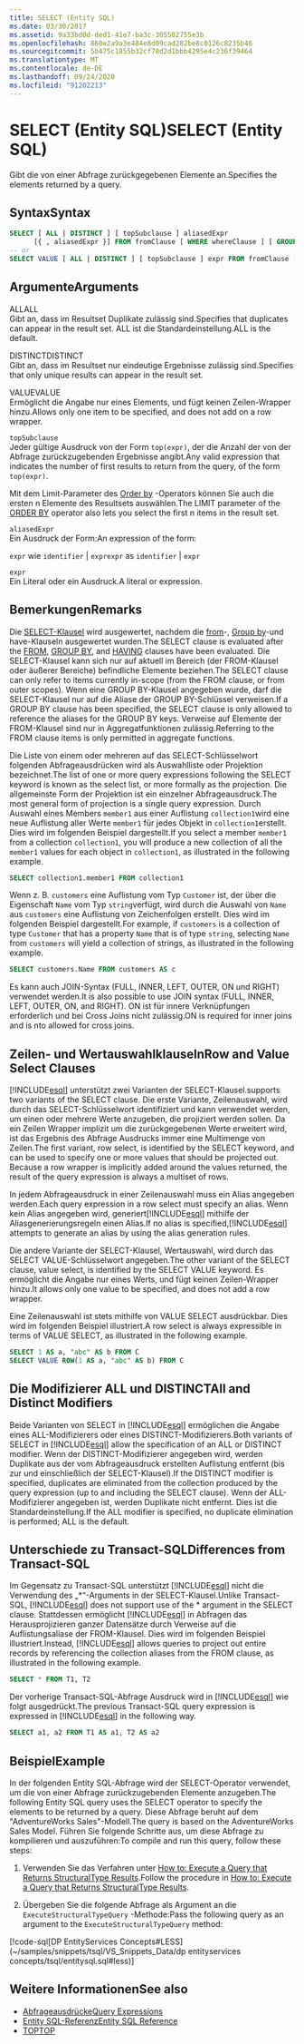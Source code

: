 ```yaml
---
title: SELECT (Entity SQL)
ms.date: 03/30/2017
ms.assetid: 9a33bd0d-ded1-41e7-ba3c-305502755e3b
ms.openlocfilehash: 860e2a9a3e484e8d09cad282be8c0126c8235b46
ms.sourcegitcommit: 5b475c1855b32cf78d2d1bbb4295e4c236f39464
ms.translationtype: MT
ms.contentlocale: de-DE
ms.lasthandoff: 09/24/2020
ms.locfileid: "91202213"
---
```

# <a name="select-entity-sql"></a><span data-ttu-id="dd34c-102">SELECT (Entity SQL)</span><span class="sxs-lookup"><span data-stu-id="dd34c-102">SELECT (Entity SQL)</span></span>

<span data-ttu-id="dd34c-103">Gibt die von einer Abfrage zurückgegebenen Elemente an.</span><span class="sxs-lookup"><span data-stu-id="dd34c-103">Specifies the elements returned by a query.</span></span>  
  
## <a name="syntax"></a><span data-ttu-id="dd34c-104">Syntax</span><span class="sxs-lookup"><span data-stu-id="dd34c-104">Syntax</span></span>  
  
```sql  
SELECT [ ALL | DISTINCT ] [ topSubclause ] aliasedExpr
      [{ , aliasedExpr }] FROM fromClause [ WHERE whereClause ] [ GROUP BY groupByClause [ HAVING havingClause ] ] [ ORDER BY orderByClause ]  
-- or  
SELECT VALUE [ ALL | DISTINCT ] [ topSubclause ] expr FROM fromClause [ WHERE whereClause ] [ GROUP BY groupByClause [ HAVING havingClause ] ] [ ORDER BY orderByClause  
```  
  
## <a name="arguments"></a><span data-ttu-id="dd34c-105">Argumente</span><span class="sxs-lookup"><span data-stu-id="dd34c-105">Arguments</span></span>  

 <span data-ttu-id="dd34c-106">ALL</span><span class="sxs-lookup"><span data-stu-id="dd34c-106">ALL</span></span>  
 <span data-ttu-id="dd34c-107">Gibt an, dass im Resultset Duplikate zulässig sind.</span><span class="sxs-lookup"><span data-stu-id="dd34c-107">Specifies that duplicates can appear in the result set.</span></span> <span data-ttu-id="dd34c-108">ALL ist die Standardeinstellung.</span><span class="sxs-lookup"><span data-stu-id="dd34c-108">ALL is the default.</span></span>  
  
 <span data-ttu-id="dd34c-109">DISTINCT</span><span class="sxs-lookup"><span data-stu-id="dd34c-109">DISTINCT</span></span>  
 <span data-ttu-id="dd34c-110">Gibt an, dass im Resultset nur eindeutige Ergebnisse zulässig sind.</span><span class="sxs-lookup"><span data-stu-id="dd34c-110">Specifies that only unique results can appear in the result set.</span></span>  
  
 <span data-ttu-id="dd34c-111">VALUE</span><span class="sxs-lookup"><span data-stu-id="dd34c-111">VALUE</span></span>  
 <span data-ttu-id="dd34c-112">Ermöglicht die Angabe nur eines Elements, und fügt keinen Zeilen-Wrapper hinzu.</span><span class="sxs-lookup"><span data-stu-id="dd34c-112">Allows only one item to be specified, and does not add on a row wrapper.</span></span>  
  
 `topSubclause`  
 <span data-ttu-id="dd34c-113">Jeder gültige Ausdruck von der Form `top(expr)`, der die Anzahl der von der Abfrage zurückzugebenden Ergebnisse angibt.</span><span class="sxs-lookup"><span data-stu-id="dd34c-113">Any valid expression that indicates the number of first results to return from the query, of the form `top(expr)`.</span></span>  
  
 <span data-ttu-id="dd34c-114">Mit dem Limit-Parameter des [Order by](order-by-entity-sql.md) -Operators können Sie auch die ersten n Elemente des Resultsets auswählen.</span><span class="sxs-lookup"><span data-stu-id="dd34c-114">The LIMIT parameter of the [ORDER BY](order-by-entity-sql.md) operator also lets you select the first n items in the result set.</span></span>  
  
 `aliasedExpr`  
 <span data-ttu-id="dd34c-115">Ein Ausdruck der Form:</span><span class="sxs-lookup"><span data-stu-id="dd34c-115">An expression of the form:</span></span>  
  
 <span data-ttu-id="dd34c-116">`expr` wie `identifier` &#124; `expr`</span><span class="sxs-lookup"><span data-stu-id="dd34c-116">`expr` as `identifier` &#124; `expr`</span></span>  
  
 `expr`  
 <span data-ttu-id="dd34c-117">Ein Literal oder ein Ausdruck.</span><span class="sxs-lookup"><span data-stu-id="dd34c-117">A literal or expression.</span></span>  
  
## <a name="remarks"></a><span data-ttu-id="dd34c-118">Bemerkungen</span><span class="sxs-lookup"><span data-stu-id="dd34c-118">Remarks</span></span>  

 <span data-ttu-id="dd34c-119">Die [SELECT-Klausel](having-entity-sql.md) wird ausgewertet, nachdem die [from](from-entity-sql.md)-, [Group by](group-by-entity-sql.md)-und have-Klauseln ausgewertet wurden.</span><span class="sxs-lookup"><span data-stu-id="dd34c-119">The SELECT clause is evaluated after the [FROM](from-entity-sql.md), [GROUP BY](group-by-entity-sql.md), and [HAVING](having-entity-sql.md) clauses have been evaluated.</span></span> <span data-ttu-id="dd34c-120">Die SELECT-Klausel kann sich nur auf aktuell im Bereich (der FROM-Klausel oder äußerer Bereiche) befindliche Elemente beziehen.</span><span class="sxs-lookup"><span data-stu-id="dd34c-120">The SELECT clause can only refer to items currently in-scope (from the FROM clause, or from outer scopes).</span></span> <span data-ttu-id="dd34c-121">Wenn eine GROUP BY-Klausel angegeben wurde, darf die SELECT-Klausel nur auf die Aliase der GROUP BY-Schlüssel verweisen.</span><span class="sxs-lookup"><span data-stu-id="dd34c-121">If a GROUP BY clause has been specified, the SELECT clause is only allowed to reference the aliases for the GROUP BY keys.</span></span> <span data-ttu-id="dd34c-122">Verweise auf Elemente der FROM-Klausel sind nur in Aggregatfunktionen zulässig.</span><span class="sxs-lookup"><span data-stu-id="dd34c-122">Referring to the FROM clause items is only permitted in aggregate functions.</span></span>  
  
 <span data-ttu-id="dd34c-123">Die Liste von einem oder mehreren auf das SELECT-Schlüsselwort folgenden Abfrageausdrücken wird als Auswahlliste oder Projektion bezeichnet.</span><span class="sxs-lookup"><span data-stu-id="dd34c-123">The list of one or more query expressions following the SELECT keyword is known as the select list, or more formally as the projection.</span></span> <span data-ttu-id="dd34c-124">Die allgemeinste Form der Projektion ist ein einzelner Abfrageausdruck.</span><span class="sxs-lookup"><span data-stu-id="dd34c-124">The most general form of projection is a single query expression.</span></span> <span data-ttu-id="dd34c-125">Durch Auswahl eines Members `member1` aus einer Auflistung `collection1`wird eine neue Auflistung aller Werte `member1` für jedes Objekt in `collection1`erstellt. Dies wird im folgenden Beispiel dargestellt.</span><span class="sxs-lookup"><span data-stu-id="dd34c-125">If you select a member `member1` from a collection `collection1`, you will produce a new collection of all the `member1` values for each object in `collection1`, as illustrated in the following example.</span></span>  
  
```sql  
SELECT collection1.member1 FROM collection1  
```  
  
 <span data-ttu-id="dd34c-126">Wenn z. B. `customers` eine Auflistung vom Typ `Customer` ist, der über die Eigenschaft `Name` vom Typ `string`verfügt, wird durch die Auswahl von `Name` aus `customers` eine Auflistung von Zeichenfolgen erstellt. Dies wird im folgenden Beispiel dargestellt.</span><span class="sxs-lookup"><span data-stu-id="dd34c-126">For example, if `customers` is a collection of type `Customer` that has a property `Name` that is of type `string`, selecting `Name` from `customers` will yield a collection of strings, as illustrated in the following example.</span></span>  
  
```sql  
SELECT customers.Name FROM customers AS c  
```  
  
 <span data-ttu-id="dd34c-127">Es kann auch JOIN-Syntax (FULL, INNER, LEFT, OUTER, ON und RIGHT) verwendet werden.</span><span class="sxs-lookup"><span data-stu-id="dd34c-127">It is also possible to use JOIN syntax (FULL, INNER, LEFT, OUTER, ON, and RIGHT).</span></span> <span data-ttu-id="dd34c-128">ON ist für innere Verknüpfungen erforderlich und bei Cross Joins nicht zulässig.</span><span class="sxs-lookup"><span data-stu-id="dd34c-128">ON is required for inner joins and is nto allowed for cross joins.</span></span>  
  
## <a name="row-and-value-select-clauses"></a><span data-ttu-id="dd34c-129">Zeilen- und Wertauswahlklauseln</span><span class="sxs-lookup"><span data-stu-id="dd34c-129">Row and Value Select Clauses</span></span>  

 [!INCLUDE[esql](../../../../../../includes/esql-md.md)] <span data-ttu-id="dd34c-130">unterstützt zwei Varianten der SELECT-Klausel.</span><span class="sxs-lookup"><span data-stu-id="dd34c-130">supports two variants of the SELECT clause.</span></span> <span data-ttu-id="dd34c-131">Die erste Variante, Zeilenauswahl, wird durch das SELECT-Schlüsselwort identifiziert und kann verwendet werden, um einen oder mehrere Werte anzugeben, die projiziert werden sollen. Da ein Zeilen Wrapper implizit um die zurückgegebenen Werte erweitert wird, ist das Ergebnis des Abfrage Ausdrucks immer eine Multimenge von Zeilen.</span><span class="sxs-lookup"><span data-stu-id="dd34c-131">The first variant, row select, is identified by the SELECT keyword, and can be used to specify one or more values that should be projected out. Because a row wrapper is implicitly added around the values returned, the result of the query expression is always a multiset of rows.</span></span>  
  
 <span data-ttu-id="dd34c-132">In jedem Abfrageausdruck in einer Zeilenauswahl muss ein Alias angegeben werden.</span><span class="sxs-lookup"><span data-stu-id="dd34c-132">Each query expression in a row select must specify an alias.</span></span> <span data-ttu-id="dd34c-133">Wenn kein Alias angegeben wird, generiert[!INCLUDE[esql](../../../../../../includes/esql-md.md)] mithilfe der Aliasgenerierungsregeln einen Alias.</span><span class="sxs-lookup"><span data-stu-id="dd34c-133">If no alias is specified,[!INCLUDE[esql](../../../../../../includes/esql-md.md)] attempts to generate an alias by using the alias generation rules.</span></span>  
  
 <span data-ttu-id="dd34c-134">Die andere Variante der SELECT-Klausel, Wertauswahl, wird durch das SELECT VALUE-Schlüsselwort angegeben.</span><span class="sxs-lookup"><span data-stu-id="dd34c-134">The other variant of the SELECT clause, value select, is identified by the SELECT VALUE keyword.</span></span> <span data-ttu-id="dd34c-135">Es ermöglicht die Angabe nur eines Werts, und fügt keinen Zeilen-Wrapper hinzu.</span><span class="sxs-lookup"><span data-stu-id="dd34c-135">It allows only one value to be specified, and does not add a row wrapper.</span></span>  
  
 <span data-ttu-id="dd34c-136">Eine Zeilenauswahl ist stets mithilfe von VALUE SELECT ausdrückbar. Dies wird im folgenden Beispiel illustriert.</span><span class="sxs-lookup"><span data-stu-id="dd34c-136">A row select is always expressible in terms of VALUE SELECT, as illustrated in the following example.</span></span>  
  
```sql  
SELECT 1 AS a, "abc" AS b FROM C  
SELECT VALUE ROW(1 AS a, "abc" AS b) FROM C
```  
  
## <a name="all-and-distinct-modifiers"></a><span data-ttu-id="dd34c-137">Die Modifizierer ALL und DISTINCT</span><span class="sxs-lookup"><span data-stu-id="dd34c-137">All and Distinct Modifiers</span></span>  

 <span data-ttu-id="dd34c-138">Beide Varianten von SELECT in [!INCLUDE[esql](../../../../../../includes/esql-md.md)] ermöglichen die Angabe eines ALL-Modifizierers oder eines DISTINCT-Modifizierers.</span><span class="sxs-lookup"><span data-stu-id="dd34c-138">Both variants of SELECT in [!INCLUDE[esql](../../../../../../includes/esql-md.md)] allow the specification of an ALL or DISTINCT modifier.</span></span> <span data-ttu-id="dd34c-139">Wenn der DISTINCT-Modifizierer angegeben wird, werden Duplikate aus der vom Abfrageausdruck erstellten Auflistung entfernt (bis zur und einschließlich der SELECT-Klausel).</span><span class="sxs-lookup"><span data-stu-id="dd34c-139">If the DISTINCT modifier is specified, duplicates are eliminated from the collection produced by the query expression (up to and including the SELECT clause).</span></span> <span data-ttu-id="dd34c-140">Wenn der ALL-Modifizierer angegeben ist, werden Duplikate nicht entfernt. Dies ist die Standardeinstellung.</span><span class="sxs-lookup"><span data-stu-id="dd34c-140">If the ALL modifier is specified, no duplicate elimination is performed; ALL is the default.</span></span>  
  
## <a name="differences-from-transact-sql"></a><span data-ttu-id="dd34c-141">Unterschiede zu Transact-SQL</span><span class="sxs-lookup"><span data-stu-id="dd34c-141">Differences from Transact-SQL</span></span>  

 <span data-ttu-id="dd34c-142">Im Gegensatz zu Transact-SQL unterstützt [!INCLUDE[esql](../../../../../../includes/esql-md.md)] nicht die Verwendung des „\*“-Arguments in der SELECT-Klausel.</span><span class="sxs-lookup"><span data-stu-id="dd34c-142">Unlike Transact-SQL, [!INCLUDE[esql](../../../../../../includes/esql-md.md)] does not support use of the \* argument in the SELECT clause.</span></span>  <span data-ttu-id="dd34c-143">Stattdessen ermöglicht [!INCLUDE[esql](../../../../../../includes/esql-md.md)] in Abfragen das Herausprojizieren ganzer Datensätze durch Verweise auf die Auflistungsaliase der FROM-Klausel. Dies wird im folgenden Beispiel illustriert.</span><span class="sxs-lookup"><span data-stu-id="dd34c-143">Instead, [!INCLUDE[esql](../../../../../../includes/esql-md.md)] allows queries to project out entire records by referencing the collection aliases from the FROM clause, as illustrated in the following example.</span></span>  
  
```sql  
SELECT * FROM T1, T2  
```  
  
 <span data-ttu-id="dd34c-144">Der vorherige Transact-SQL-Abfrage Ausdruck wird in [!INCLUDE[esql](../../../../../../includes/esql-md.md)] wie folgt ausgedrückt.</span><span class="sxs-lookup"><span data-stu-id="dd34c-144">The previous Transact-SQL query expression is expressed in [!INCLUDE[esql](../../../../../../includes/esql-md.md)] in the following way.</span></span>  
  
```sql  
SELECT a1, a2 FROM T1 AS a1, T2 AS a2  
```  
  
## <a name="example"></a><span data-ttu-id="dd34c-145">Beispiel</span><span class="sxs-lookup"><span data-stu-id="dd34c-145">Example</span></span>  

 <span data-ttu-id="dd34c-146">In der folgenden Entity SQL-Abfrage wird der SELECT-Operator verwendet, um die von einer Abfrage zurückzugebenden Elemente anzugeben.</span><span class="sxs-lookup"><span data-stu-id="dd34c-146">The following Entity SQL query uses the SELECT operator to specify the elements to be returned by a query.</span></span> <span data-ttu-id="dd34c-147">Diese Abfrage beruht auf dem "AdventureWorks Sales"-Modell.</span><span class="sxs-lookup"><span data-stu-id="dd34c-147">The query is based on the AdventureWorks Sales Model.</span></span> <span data-ttu-id="dd34c-148">Führen Sie folgende Schritte aus, um diese Abfrage zu kompilieren und auszuführen:</span><span class="sxs-lookup"><span data-stu-id="dd34c-148">To compile and run this query, follow these steps:</span></span>  
  
1. <span data-ttu-id="dd34c-149">Verwenden Sie das Verfahren unter [How to: Execute a Query that Returns StructuralType Results](../how-to-execute-a-query-that-returns-structuraltype-results.md).</span><span class="sxs-lookup"><span data-stu-id="dd34c-149">Follow the procedure in [How to: Execute a Query that Returns StructuralType Results](../how-to-execute-a-query-that-returns-structuraltype-results.md).</span></span>  
  
2. <span data-ttu-id="dd34c-150">Übergeben Sie die folgende Abfrage als Argument an die `ExecuteStructuralTypeQuery` -Methode:</span><span class="sxs-lookup"><span data-stu-id="dd34c-150">Pass the following query as an argument to the `ExecuteStructuralTypeQuery` method:</span></span>  
  
 [!code-sql[DP EntityServices Concepts#LESS](~/samples/snippets/tsql/VS_Snippets_Data/dp entityservices concepts/tsql/entitysql.sql#less)]  
  
## <a name="see-also"></a><span data-ttu-id="dd34c-151">Weitere Informationen</span><span class="sxs-lookup"><span data-stu-id="dd34c-151">See also</span></span>

- [<span data-ttu-id="dd34c-152">Abfrageausdrücke</span><span class="sxs-lookup"><span data-stu-id="dd34c-152">Query Expressions</span></span>](query-expressions-entity-sql.md)
- [<span data-ttu-id="dd34c-153">Entity SQL-Referenz</span><span class="sxs-lookup"><span data-stu-id="dd34c-153">Entity SQL Reference</span></span>](entity-sql-reference.md)
- [<span data-ttu-id="dd34c-154">TOP</span><span class="sxs-lookup"><span data-stu-id="dd34c-154">TOP</span></span>](top-entity-sql.md)
